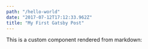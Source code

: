 ```yaml
---
path: "/hello-world"
date: "2017-07-12T17:12:33.962Z"
title: "My First Gatsby Post"
---
```


This is a custom component rendered from markdown: <name value='Baldwin' />